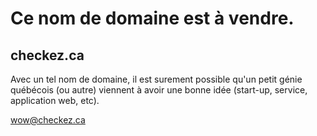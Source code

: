 
# Ce nom de domaine est à vendre.

## checkez.ca

Avec un tel nom de domaine, il est surement possible qu'un petit génie québécois (ou autre) viennent à avoir une bonne idée (start-up, service, application web, etc).

wow@checkez.ca
